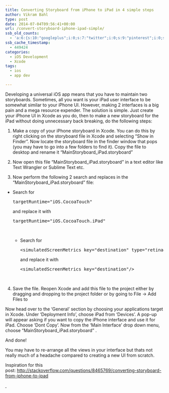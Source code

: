 ```yaml
---
title: Converting Storyboard from iPhone to iPad in 4 simple steps
author: Vikram Bahl
type: post
date: 2014-07-04T09:56:41+00:00
url: /convert-storyboard-iphone-ipad-simple/
ssb_old_counts:
  - 'a:6:{s:10:"googleplus";i:0;s:7:"twitter";i:0;s:9:"pinterest";i:0;s:7:"fbshare";i:0;s:8:"linkedin";i:0;s:6:"reddit";i:0;}'
ssb_cache_timestamp:
  - 449424
categories:
  - iOS Development
  - Xcode
tags:
  - ios
  - app dev

---
```

Developing a universal iOS app means that you have to maintain two storyboards. Sometimes, all you want is your iPad user interface to be somewhat similar to your iPhone UI. However, making 2 interfaces is a big pain and a mega resource expender. The solution is simple. Just create your iPhone UI in Xcode as you do, then to make a new storyboard for the iPad without doing unnecessary back breaking, do the following steps:

1) Make a copy of your iPhone storyboard in Xcode. You can do this by right clicking on the storyboard file in Xcode and selecting &#8220;Show in Finder&#8221;. Now locate the storyboard file in the finder window that pops (you may have to go into a few folders to find it). Copy the file to desktop and rename it &#8220;MainStoryboard_iPad.storyboard&#8221;

2) Now open this file &#8220;MainStoryboard_iPad.storyboard&#8221; in a text editor like Text Wrangler or Sublime Text etc.

3) Now perform the following 2 search and replaces in the &#8220;MainStoryboard_iPad.storyboard&#8221; file:

  * Search for 
    <pre>targetRuntime="iOS.CocoaTouch"</pre>
    
    and replace it with
    
    <pre>targetRuntime="iOS.CocoaTouch.iPad"</pre>
    
    &nbsp;</li> 
    
      * Search for 
        <pre>&lt;simulatedScreenMetrics key="destination" type="retina4"/&gt;</pre>
        
        and replace it with
        
        <pre>&lt;simulatedScreenMetrics key="destination"/&gt;</pre></ul> 
    
    &nbsp;
    
    4) Save the file. Reopen Xcode and add this file to the project either by dragging and dropping to the project folder or by going to File -> Add Files to <your-project-name>
    
    Now head over to the &#8216;General&#8217; section by choosing your applications target in Xcode. Under &#8216;Deployment Info&#8217;, choose iPad from &#8216;Devices&#8217;. A pop-up will appear asking if you want to copy the iPhone interface and use it for iPad. Choose &#8216;Dont Copy&#8217;. Now from the &#8216;Main Interface&#8217; drop down menu, choose &#8220;MainStoryboard_iPad.storyboard&#8221; .
    
    And done!
    
    You may have to re-arrange all the views in your interface but thats not really much of a headache compared to creating a new UI from scratch.
    
    Inspiration for this post: <http://stackoverflow.com/questions/8465769/converting-storyboard-from-iphone-to-ipad>
    
    [ ][1]

 [1]: http://stackoverflow.com/questions/8465769/converting-storyboard-from-iphone-to-ipad